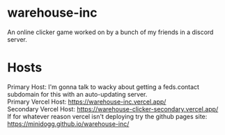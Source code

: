 # warehouse-inc
An online clicker game worked on by a bunch of my friends in a discord server.

# Hosts
Primary Host: I'm gonna talk to wacky about getting a feds.contact subdomain for this with an auto-updating server.  
Primary Vercel Host: https://warehouse-inc.vercel.app/  
Secondary Vercel Host: https://warehouse-clicker-secondary.vercel.app/  
If for whatever reason vercel isn't deploying try the github pages site: https://minidogg.github.io/warehouse-inc/  
